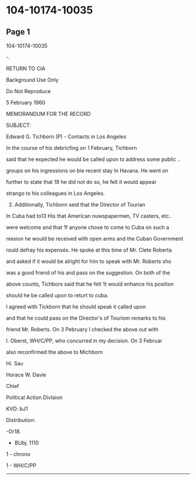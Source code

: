# 104-10174-10035

## Page 1

104-10174-10035

-.

RETURN TO CIA

Background Use Only

Do Not Reproduce

5 February 1960

MEMORANDUM FOR THE RECORD

SUBJECT:

Edward G. Tichborn (P) - Contacts in Los Angeles

In the course of his debricfing on 1 February, Tichborn

said that he expected he would be called upon to address some public ..

groups on his ingressions on bie recent stay In Havana. He went on

further to state that 19 he did not do so, he felt it would appear

strango to his colleagues in Los Angeles.

2. Additionally, Tichborn seid that the Director of Tourian

In Cuba had to13 His that American nuwspapermen, TV casters, etc..

were welcome and that 1f anyone chose to come to Cuba on such a

niesion he would be received with open arms and the Cuban Government

rould defray his expensés. He spoke at this time of Mr. Clete Roberta

and asked if it would be alright for him to speak with Mr. Roberts sho

was a good friend of his and pass on the suggestion. On both of the

above counts, Tichbors said that he felt 1t would enhance his position

should he be called upon to returt to cuba.

I agreed with Tickborn that he should speak it called upon

and that he could pass on the Director's of Touriom remarks to his

friend Mr. Roberts. On 3 Pebruary I checked the above out with

I. Oberst, WH/C/PP, who concurred in my decision. On 3 Februar

also reconfirmed the above to Michborn

Hi. Sau

Horace W. Davie

Chief

Political Action Divlaion

KVD: bJ1

Distribution:

-Or18.

- BUbj. 1110

1 - chrono

1 - WH/C/PP

---

